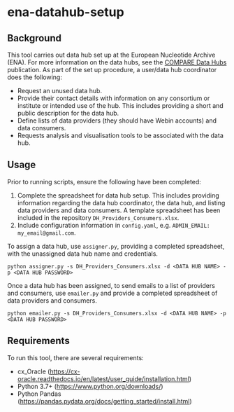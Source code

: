 # ena-datahub-setup

## Background
This tool carries out data hub set up at the European Nucleotide Archive (ENA). For more information on the data hubs, see the [COMPARE Data Hubs](https://academic.oup.com/database/article/doi/10.1093/database/baz136/5685390) publication. As part of the set up procedure, a user/data hub coordinator does the following:
- Request an unused data hub.
- Provide their contact details with information on any consortium or institute or intended use of the hub. This includes providing a short and public description for the data hub.
- Define lists of data providers (they should have Webin accounts) and data consumers.
- Requests analysis and visualisation tools to be associated with the data hub.

## Usage
Prior to running scripts, ensure the following have been completed:
1. Complete the spreadsheet for data hub setup. This includes providing information regarding the data hub coordinator, the data hub, and listing data providers and data consumers. A template spreadsheet has been included in the repository `DH_Providers_Consumers.xlsx`.
2. Include configuration information in `config.yaml`, e.g. `ADMIN_EMAIL: my_email@gmail.com`.


To assign a data hub, use `assigner.py`, providing a completed spreadsheet, with the unassigned data hub name and credentials.

`python assigner.py -s DH_Providers_Consumers.xlsx -d <DATA HUB NAME> -p <DATA HUB PASSWORD>`

Once a data hub has been assigned, to send emails to a list of providers and consumers, use `emailer.py` and provide a completed spreadsheet of data providers and consumers.

`python emailer.py -s DH_Providers_Consumers.xlsx -d <DATA HUB NAME> -p <DATA HUB PASSWORD>`

## Requirements
To run this tool, there are several requirements:
- cx_Oracle (https://cx-oracle.readthedocs.io/en/latest/user_guide/installation.html)
- Python 3.7+ (https://www.python.org/downloads/)
- Python Pandas (https://pandas.pydata.org/docs/getting_started/install.html)
